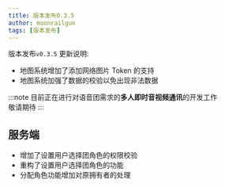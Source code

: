 ```yaml
---
title: 版本发布0.3.5
author: moonrailgun
tags: [版本发布]
---
```


版本发布`v0.3.5` 更新说明:

- 地图系统增加了添加网络图片 Token 的支持
- 地图系统加强了数据的校验以免出现非法数据

:::note
目前正在进行对语音团需求的**多人即时音视频通讯**的开发工作  
敬请期待
:::

<!--truncate-->

## 服务端

- 增加了设置用户选择团角色的权限校验
- 重构了设置用户选择团角色的功能
- 分配角色功能增加对原拥有者的处理
